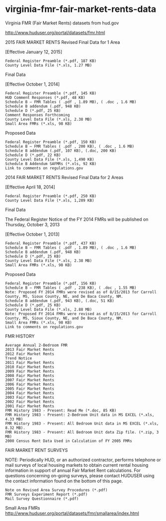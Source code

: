 # virginia-fmr-fair-market-rents-data
Virginia FMR (Fair Market Rents) datasets from hud.gov

http://www.huduser.org/portal/datasets/fmr.html


2015 FAIR MARKET RENTS
Revised Final Data for 1 Area

[Effective January 12, 2015]

    Federal Register Preamble (*.pdf, 187 KB)
    County Level Data File (*.xls, 1.27 MB)

Final Data

[Effective October 1, 2014]

    Federal Register Preamble (*.pdf, 145 KB)
    HUD Comment Responses (*.pdf, 48 KB)
    Schedule B – FMR Tables ( .pdf , 1.89 MB), ( .doc , 1.6 MB)
    Schedule B addendum (.pdf, 948 KB)
    Schedule D (*.pdf, 25 KB)
    Comment Responses Forthcoming
    County Level Data File (*.xls, 2.38 MB)
    Small Area FMRs (*.xls, 98 KB)

Proposed Data

    Federal Register Preamble (*.pdf, 150 KB)
    Schedule B – FMR Tables ( .pdf , 200 KB), ( .doc , 1.6 MB)
    Schedule B addendum (.pdf, 107 KB), (.doc, 200 KB)
    Schedule D (*.pdf, 22 KB)
    County Level Data File (*.xls, 1,490 KB)
    Schedule B Addendum SAFMRs (*.xls, 92 KB)
    Link to comments on regulations.gov


2014 FAIR MARKET RENTS
Revised Final Data for 2 Areas

[Effective April 18, 2014]

    Federal Register Preamble (*.pdf, 250 KB)
    County Level Data File (*.xls, 1,289 KB)


Final Data

The Federal Register Notice of the FY 2014 FMRs will be published on Thursday, October 3, 2013

[Effective October 1, 2013]

    Federal Register Preamble (*.pdf, 437 KB)
    Schedule B – FMR Tables ( .pdf , 1.89 MB), ( .doc , 1.6 MB)
    Schedule B addendum (.pdf, 948 KB)
    Schedule D (*.pdf, 25 KB)
    County Level Data File (*.xls, 2.38 MB)
    Small Area FMRs (*.xls, 98 KB)


Proposed Data

    Federal Register Preamble (*.pdf, 156 KB)
    Schedule B – FMR Tables ( .pdf , 238 KB), ( .doc , 1.55 MB)
    Note: Proposed FY 2014 FMRs were revised as of 8/15/2013 for Carroll County, MS, Sioux County, NE, and De Baca County, NM.
    Schedule B addendum (.pdf, 943 KB), (.doc, 51 KB)
    Schedule D (*.pdf, 25 KB)
    County Level Data File (*.xls, 2.88 MB)
    Note: Proposed FY 2014 FMRs were revised as of 8/15/2013 for Carroll County, MS, Sioux County, NE, and De Baca County, NM.
    Small Area FMRs (*.xls, 98 KB)
    Link to comments on regulations.gov

FMR HISTORY

    Average Annual 2-Bedroom FMR
    2013 Fair Market Rents
    2012 Fair Market Rents
    Trend Notice
    2011 Fair Market Rents
    2010 Fair Market Rents
    2009 Fair Market Rents
    2008 Fair Market Rents
    2007 Fair Market Rents
    2006 Fair Market Rents
    2005 Fair Market Rents
    2004 Fair Market Rents
    2003 Fair Market Rents
    2002 Fair Market Rents
    2001 Fair Market Rents
    FMR History 1983 - Present: Read Me (*.doc, 85 KB)
    FMR History 1983 - Present: 2-Bedroom Unit data in MS EXCEL (*.xls, 4.33 MB)
    FMR History 1983 - Present: All Bedroom Unit data in MS EXCEL (*.xls, 8.32 MB).
    FMR History 1983 - Present: All Bedroom Unit data Zip file. (*.zip, 3 MB)
    2000 Census Rent Data Used in Calculation of FY 2005 FMRs

 

FAIR MARKET RENT SURVEYS

NOTE: Periodically HUD, or an authorized contractor, performs telephone or mail surveys of local housing markets to obtain current rental housing information in support of annual Fair Market Rent calculations. For questions concerning on-going surveys, please contact HUDUSER using the contact information found on the bottom of this page.

    Note on Revised Area Survey Procedures (*.pdf)
    FMR Surveys Experiment Report (*.pdf)
    Mail Survey Questionnaire (*.pdf) 
    
Small Area FMRs
http://www.huduser.org/portal/datasets/fmr/smallarea/index.html
